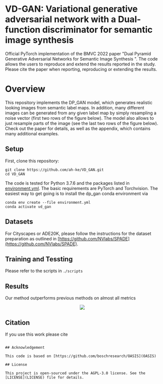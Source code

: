 # VD-GAN: Variational generative adversarial network with a Dual-function discriminator for semantic image synthesis

Official PyTorch implementation of the BMVC  2022 paper "Dual Pyramid Generative Adversarial Networks for Semantic Image Synthesis
". The code allows the users to
reproduce and extend the results reported in the study. Please cite the paper when reporting, reproducing or extending the results.

# Overview

This repository implements the DP_GAN model, which generates realistic looking images from semantic label maps. In addition, many different images can be generated from any given label map by simply resampling a noise vector (first two rows of the figure below). The model also allows to just resample parts of the image (see the last two rows of the figure below). Check out the paper for details, as well as the appendix, which contains many additional examples.


## Setup
First, clone this repository:
```
git clone https://github.com/ah-ke/VD_GAN.git
cd VD_GAN
```
The code is tested for Python 3.7.6 and the packages listed in [environment.yml](environment.yml).
The basic requirements are PyTorch and Torchvision.
The easiest way to get going is to install the dp_gan conda environment via
```
conda env create --file environment.yml
conda activate vd_gan
```
## Datasets

For Cityscapes or ADE20K, please follow the instructions for the dataset preparation as outlined in [https://github.com/NVlabs/SPADE](https://github.com/NVlabs/SPADE).

## Training and Tessting

Please refer to the scripts in ```./scripts```

## Results
Our method outperforms previous methods on almost all metrics

<p align="center">
<img src="figs/results.png" >
</p>


## Citation
If you use this work please cite
```

## Acknowledgement

This code is based on [https://github.com/boschresearch/OASIS](OASIS)

## License

This project is open-sourced under the AGPL-3.0 license. See the
[LICENSE](LICENSE) file for details.

